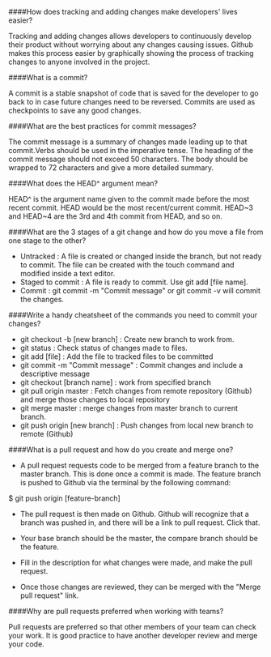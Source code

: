 ####How does tracking and adding changes make developers' lives easier?

Tracking and adding changes allows developers to continuously develop their
product without worrying about any changes causing issues. Github makes this
process easier by graphically showing the process of tracking changes to anyone
involved in the project.


####What is a commit?

A commit is a stable snapshot of code that is saved for the developer to go back
to in case future changes need to be reversed. Commits are used as checkpoints to
save any good changes.


####What are the best practices for commit messages?

The commit message is a summary of changes made leading up to that commit.Verbs
should be used in the imperative tense. The heading of the commit message should
not exceed 50 characters. The body should be wrapped to 72 characters and give a
more detailed summary.


####What does the HEAD^ argument mean?

HEAD^ is the argument name given to the commit made before the most recent commit.
HEAD would be the most recent/current commit. HEAD~3 and HEAD~4 are the 3rd and
4th commit from HEAD, and so on.


####What are the 3 stages of a git change and how do you move a file from one stage
to the other?

- Untracked : A file is created or changed inside the branch, but not ready to commit.
The file can be created with the touch command and modified inside a text editor.
- Staged to commit : A file is ready to commit. Use git add [file name].
- Commit : git commit -m "Commit message" or git commit -v will commit the changes.


####Write a handy cheatsheet of the commands you need to commit your changes?

- git checkout -b [new branch] : Create new branch to work from.
- git status : Check status of changes made to files.
- git add [file] : Add the file to tracked files to be committed
- git commit -m "Commit message" : Commit changes and include a descriptive
message
- git checkout [branch name] : work from specified branch
- git pull origin master : Fetch changes from remote repository (Github) and
merge those changes to local repository
- git merge master : merge changes from master branch to current branch.
- git push origin [new branch] : Push changes from local new branch to remote
(Github)


####What is a pull request and how do you create and merge one?

- A pull request requests code to be merged from a feature branch to the master
branch. This is done once a commit is made. The feature branch is pushed to
Github via the terminal by the following command:

$ git push origin [feature-branch]

- The pull request is then made on Github. Github will recognize that a branch was
pushed in, and there will be a link to pull request. Click that.

- Your base branch should be the master, the compare branch should be the feature.

- Fill in the description for what changes were made, and make the pull request.

- Once those changes are reviewed, they can be merged with the "Merge pull request"
link.


####Why are pull requests preferred when working with teams?

Pull requests are preferred so that other members of your team can check your work.
It is good practice to have another developer review and merge your code.